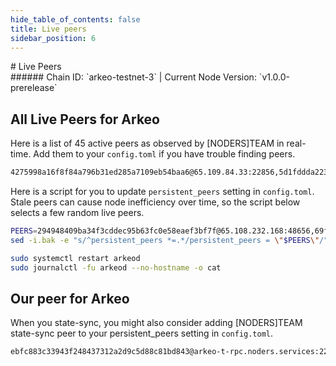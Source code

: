 ```yaml
---
hide_table_of_contents: false
title: Live peers
sidebar_position: 6
---
```


<div class="h1-with-icon icon-arkeo">
# Live Peers
</div>
###### Chain ID: `arkeo-testnet-3` | Current Node Version: `v1.0.0-prerelease`

## All Live Peers for Arkeo
Here is a list of 45 active peers as observed by [NODERS]TEAM in real-time. Add them to your `config.toml` if you have trouble finding peers.

```bash
4275998a16f8f84a796b31ed285a7109eb54baa6@65.109.84.33:22856,5d1fddda223d2a5a215a403f7d581b72e2839f06@152.53.125.167:25656,f59f0cc9c7eeb3009bfcfd6bcb981f54d6ac2a25@202.61.201.53:26756,9303492b25e253f1ae2b145c91c23893d7e74029@94.136.189.74:26656,42f150b90e872064cb9aaf9ce34f6fe1adf11b6b@89.58.19.231:26756,6610af0d76fda15346ac89a60161971931e5c7f8@94.130.164.82:22856,4b7bf858df7d9db3ab33ae0fa0bf2c0e28384892@81.0.247.163:15756,1b920199be5b1d8f7e9fd8118f41c71b5dd4cf0a@195.3.223.78:55656,294948409ba34f3cddec95b63fc0e58eaef3bf7f@65.108.232.168:48656,81bf9e7272961510e36213466e2f1df565a92e72@89.58.13.159:28656,d042526ceabfee753971c954287fc3cc1534c327@161.97.121.198:26656,893a44b8501faa22fbe2f4d61c6586f231bd1638@65.109.28.177:33656,5a96cb060b9f2b951741e87faa4abc340c43b80a@65.109.92.163:4020,a83cee580c6803cc02ce19bd0ed8c7f3fa454861@65.109.57.180:26656,cc2d620edfb26ff51f2a8c5c660ac50518d2f565@149.50.116.91:55656,ba5e69bf31c601e91be3b876b3db29eb406cbfd9@2a01:42656,60a1b4f4fe0fc0dbd84e65999c24d56ec3f7d172@2a01:24656,4daa32def4f99706f5e621250096be65af1ccdf3@2a01:22856,bc8e66ad56581343fe6cab27ae989d330f46f3f7@37.27.52.25:36656,e6b058d1d6be000d67b87e9d11cb0de1bba1e477@65.109.65.248:42656,69f41cf2f8bc7a77f7861b23d4f45f8c9e6c2796@85.10.201.125:60856,2c09e0c11d99eb189b5134dd85f035959acbdd26@158.220.108.120:14056,efc5593c0a39c14365fa8a1d6fa9366047ac21d7@62.169.17.140:55656,0909dbada3305d135e4b86775a7c39b5578e5978@65.108.111.236:55926,e3cc067e9d837d2a84ef171cdce1d6a83818d51f@15.204.96.26:36656,17579e6ebb4cd2702f8e73c2f6591c63aabeaf26@135.125.97.162:22856,1c88bcab0f6e4b3cdfa5f9c720209bed34ad6466@2a01:11656,1f8aa83298752a5a1aa714e78a1674b516e8bd8b@217.182.23.122:51256,8c2d799bcc4fbf44ef34bbd2631db5c3f4619e41@213.239.207.175:60656,2cab519022ff8f791b70be7310efefb0fce52f63@2001:26656,2e16695859392ac1be24b3225fc270875a78d6e8@2a01:26656,1c232d83ec44fc51da622c324903a5b1c32f31c7@130.255.170.126:46656,331bc7f589281feb335725964e979ea31841a807@213.239.194.132:15756,fd1f96034775faa95ce716dc419a548e65a5ae56@65.108.206.118:36656,86a22aef01672e8f255bb06c945b44b2484097cf@2a01:14056,12d1156d37b3e02f79c85ad6fe5bf97903001324@144.76.112.58:13656,0dc756d145cf5cff5668c36c98cc1667351198ba@2a01:22856,91275d44f34cc826d7b3fda52e00ce3c5bbead99@5.83.152.172:26656,47cf665905f8b444d080ea1b2ae98e89a28e4bbf@135.181.59.175:55656,875ab84707649db31d7c39977fba355b22ec835f@185.16.39.125:28656,9acdc6977fe1f8fdaacc46bcc13a72371f24b437@65.108.71.92:55926,bf8b66267e3e1e7ac89c391658522e0a4f0dc161@5.161.70.240:14056,283d91286d464a84081cd947bc8b2adc82503963@158.220.108.166:14056,5136d217f34aeda8b020f8a7fbfe9cf0fb041194@94.76.223.124:26656,4b86b88dc68371d733d91ca411dfe4fa03ccbd00@158.220.108.184:14056
```

Here is a script for you to update `persistent_peers` setting in `config.toml`. Stale peers can cause node inefficiency over time, so the script below selects a few random live peers.

```bash
PEERS=294948409ba34f3cddec95b63fc0e58eaef3bf7f@65.108.232.168:48656,69f41cf2f8bc7a77f7861b23d4f45f8c9e6c2796@85.10.201.125:60856,6610af0d76fda15346ac89a60161971931e5c7f8@94.130.164.82:22856,5d1fddda223d2a5a215a403f7d581b72e2839f06@152.53.125.167:25656,bf8b66267e3e1e7ac89c391658522e0a4f0dc161@5.161.70.240:14056
sed -i.bak -e "s/^persistent_peers *=.*/persistent_peers = \"$PEERS\"/" ~/.arkeo/config/config.toml

sudo systemctl restart arkeod
sudo journalctl -fu arkeod --no-hostname -o cat
```

## Our peer for Arkeo
When you state-sync, you might also consider adding [NODERS]TEAM state-sync peer to your persistent_peers setting in `config.toml`.

```bash
ebfc883c33943f248437312a2d9c5d88c81bd843@arkeo-t-rpc.noders.services:22856
```
